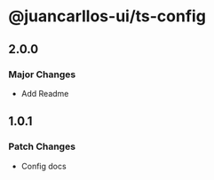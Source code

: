 # @juancarllos-ui/ts-config

## 2.0.0

### Major Changes

- Add Readme

## 1.0.1

### Patch Changes

- Config docs

